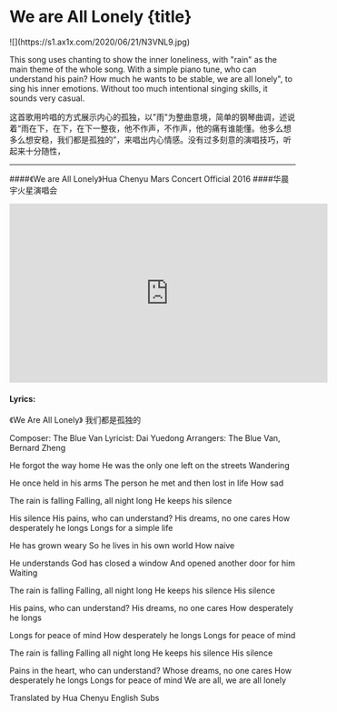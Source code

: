 # We are All Lonely {title}
<div class="background" markdown="1">
![](https://s1.ax1x.com/2020/06/21/N3VNL9.jpg)
</div>

This song uses chanting to show the inner loneliness, with "rain" as the main theme of the whole song. With a simple piano tune, who can understand his pain? How much he wants to be stable, we are all lonely", to sing his inner emotions. Without too much intentional singing skills, it sounds very casual.

这首歌用吟唱的方式展示内心的孤独，以"雨"为整曲意境，简单的钢琴曲调，述说着“雨在下，在下，在下一整夜，他不作声，不作声，他的痛有谁能懂。他多么想多么想安稳，我们都是孤独的”，来唱出内心情感。没有过多刻意的演唱技巧，听起来十分随性，

---------------------------------

####《We are All Lonely》Hua Chenyu Mars Concert Official 2016
####华晨宇火星演唱会

<iframe width="560" height="315" src="https://www.youtube.com/embed/Kath8S3FtWU" frameborder="0" allow="accelerometer; autoplay; encrypted-media; gyroscope; picture-in-picture" allowfullscreen></iframe>

#### Lyrics:
<div class="box">
《We Are All Lonely》
  我们都是孤独的

Composer: The Blue Van
Lyricist: Dai Yuedong
Arrangers: The Blue Van, Bernard Zheng

He forgot the way home
He was the only one left on the streets
Wandering

He once held in his arms
The person he met and then lost in life
How sad

The rain is falling
Falling, all night long
He keeps his silence

His silence
His pains, who can understand?
His dreams, no one cares
How desperately he longs
Longs for a simple life

He has grown weary
So he lives in his own world
How naive

He understands
God has closed a window
And opened another door for him
Waiting

The rain is falling
Falling, all night long
He keeps his silence
His silence

His pains, who can understand?
His dreams, no one cares
How desperately he longs

Longs for peace of mind
How desperately he longs
Longs for peace of mind

The rain is falling
Falling all night long
He keeps his silence
His silence

Pains in the heart, who can understand?
Whose dreams, no one cares
How desperately he longs
Longs for peace of mind
We are all, we are all lonely

Translated by Hua Chenyu English Subs
</div>